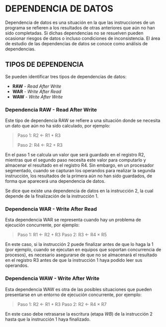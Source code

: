 # DEPENDENCIA DE DATOS

Dependencia de datos es una situación en la que las instrucciones de un programa se refieren a los resultados de otras anteriores que aún no han sido completadas. Si dichas dependencias no se resuelven pueden ocasionar riesgos de datos o incluso condiciones de inconsistencia. El área de estudio de las dependencias de datos se conoce como análisis de dependencias.

## TIPOS DE DEPENDENCIA

Se pueden identificar tres tipos de dependencias de datos:

* **RAW** - *Read After Write*
* **WAR** - *Write After Read*
* **WAW** - *Write After Write*

### Dependencia RAW - Read After Write

Este tipo de dependencia RAW se refiere a una situación donde se necesita un dato que aún no ha sido calculado, por ejemplo:

> Paso 1: R2 <- R1 + R3
> 
> Paso 2: R4 <- R2 + R3

En el paso 1 se calcula un valor que será guardado en el registro R2, mientras que el segundo paso necesita este valor para computarlo y almacenar el resultado en el registro R4. Sin embargo, en un procesador segmentado, cuando se capturan los operandos para realizar la segunda instrucción, los resultados de la primera aún no han sido guardados, de forma que aparecerá una dependencia de datos.

Se dice que existe una dependencia de datos en la instrucción 2, la cual depende de la finalización de la instrucción 1.

### Dependencia WAR - Write After Read

Esta dependencia WAR se representa cuando hay un problema de ejecución concurrente, por ejemplo:

> Paso 1: R1 <- R2 + R3
> Paso 2: R3 <- R4 × R5

En este caso, si la instrucción 2 puede finalizar antes de que lo haga la 1 (por ejemplo, cuando se ejecutan en equipos que soportan concurrencia de procesos), es necesario asegurarse de que no se almacenará el resultado en el registro R3 antes de que la instrucción 1 haya podido leer sus operandos.

### Dependencia WAW - Write After Write

Esta dependencia WAW es otra de las posibles situaciones que pueden presentarse en un entorno de ejecución concurrente, por ejemplo:

> Paso 1: R2 <- R1 + R3
> Paso 2: R2 <- R4 × R7

En este caso debe retrasarse la escritura (etapa ​*WB*​) de la instrucción 2 hasta que la instrucción 1 haya finalizado.

